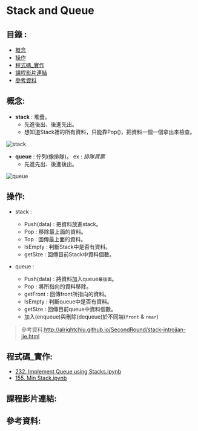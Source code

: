 Stack and Queue
=====

目錄 : 
-----
* [概念](#概念)
* [操作](#操作)
* [程式碼_實作](#程式碼_實作)
* [課程影片連結](#課程影片連結)
* [參考資料](#參考資料)

概念:
------
* **stack** : 堆疊。
  * 先進後出、後進先出。
  * 想知道Stack裡的所有資料，只能靠Pop()，把資料一個一個拿出來檢查。

![stack](https://www.101computing.net/wp/wp-content/uploads/stack-diagram.png)

* **queue** : 佇列(像排隊)。 ex : _排隊買票_
  * 先進先出、後進後出。


![queue](https://www.101computing.net/wp/wp-content/uploads/queue-diagram.png)

操作:
----
* stack : 
  * Push(data) : 把資料放進stack。
  * Pop : 移除最上面的資料。
  * Top : 回傳最上面的資料。
  * IsEmpty : 判斷Stack中是否有資料。
  * getSize : 回傳目前Stack中資料個數。
 
* queue :
  * Push(data) : 將資料加入queue`最後面`。
  * Pop : 將所指向的資料移除。
  * getFront : 回傳front所指向的資料。
  * IsEmpty : 判斷queue中是否有資料。
  * getSize : 回傳目前queue中資料個數。
  * 加入(enqueue)與刪除(dequeue)於不同端(`front` & `rear`)



> 參考資料:http://alrightchiu.github.io/SecondRound/stack-introjian-jie.html


程式碼_實作:
-----
* [232. Implement Queue using Stacks.ipynb](https://github.com/imucici/my-learning-note/blob/master/LeetCode/week4/232.%20Implement%20Queue%20using%20Stacks.ipynb)
* [155. Min Stack.ipynb](https://github.com/imucici/my-learning-note/blob/master/LeetCode/week4/155.%20Min%20Stack.ipynb)


課程影片連結:
----

參考資料:
-----

